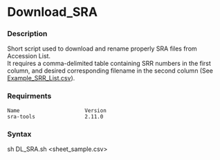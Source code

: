 # Download_SRA
### Description
Short script used to download and rename properly SRA files from Accession List.  
It requires a comma-delimited table containing SRR numbers in the first column, and desired corresponding filename in the second column (See [Example_SRR_List.csv](https://github.com/JosephLeger/Download_SRA/blob/main/data/Example_SRR_List.csv)).  

### Requirments
```
Name                     Version
sra-tools                2.11.0
```

### Syntax 
sh DL_SRA.sh <sheet_sample.csv>
